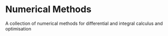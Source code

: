 # Numerical Methods
A collection of numerical methods for differential and integral calculus and optimisation
